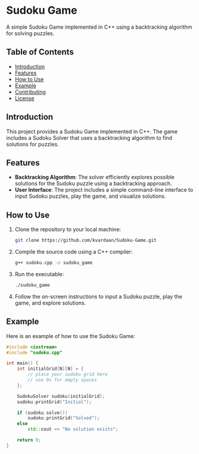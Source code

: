 # Sudoku Game

A simple Sudoku Game implemented in C++ using a backtracking algorithm for solving puzzles.

## Table of Contents
- [Introduction](#introduction)
- [Features](#features)
- [How to Use](#how-to-use)
- [Example](#example)
- [Contributing](#contributing)
- [License](#license)

## Introduction

This project provides a Sudoku Game implemented in C++. The game includes a Sudoku Solver that uses a backtracking algorithm to find solutions for puzzles.

## Features

- **Backtracking Algorithm**: The solver efficiently explores possible solutions for the Sudoku puzzle using a backtracking approach.
- **User Interface**: The project includes a simple command-line interface to input Sudoku puzzles, play the game, and visualize solutions.

## How to Use

1. Clone the repository to your local machine:

    ```bash
    git clone https://github.com/kvardaan/Sudoku-Game.git
    ```

2. Compile the source code using a C++ compiler:

    ```bash
    g++ sudoku.cpp -o sudoku_game
    ```

3. Run the executable:

    ```bash
    ./sudoku_game
    ```

4. Follow the on-screen instructions to input a Sudoku puzzle, play the game, and explore solutions.

## Example

Here is an example of how to use the Sudoku Game:

```cpp
#include <iostream>
#include "sudoku.cpp"

int main() {
    int initialGrid[N][N] = {
        // place your sudoku grid here
        // use 0s for empty spaces
    };

    SudokuSolver sudoku(initialGrid);
    sudoku.printGrid("Initial");

    if (sudoku.solve())
        sudoku.printGrid("Solved");
    else
        std::cout << "No solution exists";

    return 0;
}
